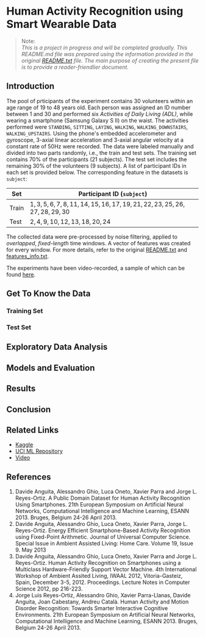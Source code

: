 # Human Activity Recognition using Smart Wearable Data

> Note: <br> *This is a project in progress and will be completed gradually. This README.md file was prepared using the information provided in the original [README.txt](https://archive.ics.uci.edu/ml/datasets/Human+Activity+Recognition+Using+Smartphones#) file. The main purpose of creating the present file is to provide a reader-friendlier document.* 

  
## Introduction
The pool of prticipants of the experiment contains 30 volunteers within an age range of 19 to 48 years old. Each person was assigned an ID number between 1 and 30 and performed six *Activities of Daily Living (ADL)*, while wearing a smartphone (Samsung Galaxy S II) on the waist. The activities performed were `STANDING`, `SITTING`, `LAYING`, `WALKING`, `WALKING_DOWNSTAIRS`, `WALKING_UPSTAIRS`. Using the phone's embedded accelerometer and gyroscope, 3-axial linear acceleration and 3-axial angular velocity at a constant rate of 50Hz were recorded. The data were labeled manually and divided into two parts randomly, i.e., the train and test sets. The training set contains 70% of the participants (21 subjects). The test set includes the remaining 30% of the volunteers (9 subjects). A list of participant IDs in each set is provided below. The corresponding feature in the datasets is `subject`:


| Set    | Participant ID (`subject`)                                                          |
| ------ |-------------------------------------------------------------------------------------| 
| Train  | $1,  3,  5,  6,  7,  8, 11, 14, 15, 16, 17, 19, 21, 22, 23, 25, 26, 27, 28, 29, 30$ |
| Test   | $2,  4,  9, 10, 12, 13, 18, 20, 24$                                                 |  

The collected data were pre-processed by noise filtering, applied to *overlapped*, *fixed-length* time windows. A vector of features was created for every window. For more details, refer to the original [README.txt](https://github.com/damoonrobatian/activity_recognition/blob/b13a2b7384f49e3754c59bc259ffa73e98f31e14/data/UCI%20HAR%20Dataset/README.txt) and [features_info.txt](https://github.com/damoonrobatian/activity_recognition/blob/b13a2b7384f49e3754c59bc259ffa73e98f31e14/data/UCI%20HAR%20Dataset/README.txt). 

The experiments have been video-recorded, a sample of which can be found [here](https://www.youtube.com/watch?v=XOEN9W05_4A). 
 

## Get To Know the Data
### Training Set

### Test Set

## Exploratory Data Analysis

## Models and Evaluation

## Results

## Conclusion



## Related Links
  + [Kaggle](https://www.kaggle.com/datasets/uciml/human-activity-recognition-with-smartphones?select=train.csv)
  + [UCI ML Repository](https://archive.ics.uci.edu/ml/datasets/Human+Activity+Recognition+Using+Smartphones)
  + [Video](https://www.youtube.com/watch?v=XOEN9W05_4A)
  
## References
  1. Davide Anguita, Alessandro Ghio, Luca Oneto, Xavier Parra and Jorge L. Reyes-Ortiz. A Public Domain Dataset for Human Activity Recognition Using Smartphones. 21th European Symposium on Artificial Neural Networks, Computational Intelligence and Machine Learning, ESANN 2013. Bruges, Belgium 24-26 April 2013. 
  2. Davide Anguita, Alessandro Ghio, Luca Oneto, Xavier Parra, Jorge L. Reyes-Ortiz.  Energy Efficient Smartphone-Based Activity Recognition using Fixed-Point Arithmetic. Journal of Universal Computer Science. Special Issue in Ambient Assisted Living: Home Care.   Volume 19, Issue 9. May 2013
  3. Davide Anguita, Alessandro Ghio, Luca Oneto, Xavier Parra and Jorge L. Reyes-Ortiz. Human Activity Recognition on Smartphones using a Multiclass Hardware-Friendly Support Vector Machine. 4th International Workshop of Ambient Assited Living, IWAAL 2012, Vitoria-Gasteiz, Spain, December 3-5, 2012. Proceedings. Lecture Notes in Computer Science 2012, pp 216-223. 
  4. Jorge Luis Reyes-Ortiz, Alessandro Ghio, Xavier Parra-Llanas, Davide Anguita, Joan Cabestany, Andreu Català. Human Activity and Motion Disorder Recognition: Towards Smarter Interactive Cognitive Environments. 21th European Symposium on Artificial Neural Networks, Computational Intelligence and Machine Learning, ESANN 2013. Bruges, Belgium 24-26 April 2013.  

